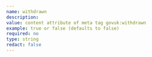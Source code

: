 ```yaml
---
name: withdrawn
description:
value: content attribute of meta tag govuk:withdrawn
example: true or false (defaults to false)
required: no
type: string
redact: false
---
```

